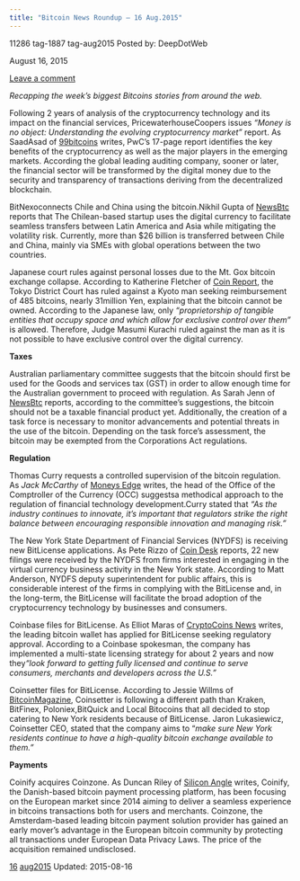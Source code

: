 ```yaml
---
title: "Bitcoin News Roundup – 16 Aug.2015"
---
```


11286  tag-1887 tag-aug2015 
Posted by: DeepDotWeb 

<span>August 16, 2015</span>


<span><a href="/2015/08/16/bitcoin-news-roundup-16-aug-2015/#respond">Leave a comment</a></span>


<p><em>Recapping the week&#8217;s biggest Bitcoins stories from around the web. </em></p>
<p>Following 2 years of analysis of the cryptocurrency technology and its impact on the financial services, PricewaterhouseCoopers issues <em>“Money is no object: Understanding the evolving cryptocurrency market”</em> report. As SaadAsad of <a href="https://99bitcoins.com/pwc-report-cryptocurrencies-carry-groundbreaking-potential/">99bitcoins</a> writes, PwC’s 17-page report identifies the key benefits of the cryptocurrency as well as the major players in the emerging markets. According the global leading auditing company, sooner or later, the financial sector will be transformed by the digital money due to the security and transparency of transactions deriving from the decentralized blockchain.</p>
<p>BitNexoconnects Chile and China using the bitcoin.Nikhil Gupta of <a href="http://www.newsbtc.com/2015/08/14/bitnexo-the-bitcoin-connect-between-china-and-chile/">NewsBtc</a> reports that The Chilean-based startup uses the digital currency to facilitate seamless transfers between Latin America and Asia while mitigating the volatility risk. Currently, more than $26 billion is transferred between Chile and China, mainly via SMEs with global operations between the two countries.</p>
<p>Japanese court rules against personal losses due to the Mt. Gox bitcoin exchange collapse. According to Katherine Fletcher of <a href="https://coinreport.net/japanese-court-denies-compensation-plea-regarding-lost-mt-gox-bitcoins/">Coin Report</a>, the Tokyo District Court has ruled against a Kyoto man seeking reimbursement of 485 bitcoins, nearly 31million Yen, explaining that the bitcoin cannot be owned. According to the Japanese law, only <em>“proprietorship of tangible entities that occupy space and which allow for exclusive control over them”</em> is allowed. Therefore, Judge Masumi Kurachi ruled against the man as it is not possible to have exclusive control over the digital currency.</p>
<p><strong>Taxes</strong></p>
<p>Australian parliamentary committee suggests that the bitcoin should first be used for the Goods and services tax (GST) in order to allow enough time for the Australian government to proceed with regulation. As Sarah Jenn of <a href="http://www.newsbtc.com/2015/08/11/australian-parliamentary-committee-shares-stance-on-bitcoin/">NewsBtc</a> reports, according to the committee’s suggestions, the bitcoin should not be a taxable financial product yet. Additionally, the creation of a task force is necessary to monitor advancements and potential threats in the use of the bitcoin. Depending on the task force’s assessment, the bitcoin may be exempted from the Corporations Act regulations.</p>
<p><strong>Regulation</strong></p>
<p>Thomas Curry requests a controlled supervision of the bitcoin regulation. As <em>Jack McCarthy</em> of <a href="http://www.moneysedge.com/newsimage?id=314">Moneys Edge</a> writes, the head of the Office of the Comptroller of the Currency (OCC) suggestsa methodical approach to the regulation of financial technology development.Curry stated that <em>“</em><em>As the industry continues to innovate, it’s important that regulators strike the right balance between encouraging responsible innovation and managing risk.”</em></p>
<p>The New York State Department of Financial Services (NYDFS) is receiving new BitLicense applications. As Pete Rizzo of <a href="http://www.coindesk.com/nydfs-22-bitlicense-applications/">Coin Desk</a> reports, 22 new filings were received by the NYDFS from firms interested in engaging in the virtual currency business activity in the New York state. According to Matt Anderson, NYDFS deputy superintendent for public affairs, this is considerable interest of the firms in complying with the BitLicense and, in the long-term, the BitLicense will facilitate the broad adoption of the cryptocurrency technology by businesses and consumers.</p>
<p>Coinbase files for BitLicense. As Elliot Maras of <a href="https://www.cryptocoinsnews.com/coinbase-applied-new-york-bitlicense/">CryptoCoins News</a> writes, the leading bitcoin wallet has applied for BitLicense seeking regulatory approval. According to a Coinbase spokesman, the company has implemented a multi-state licensing strategy for about 2 years and now they<em>“look forward to getting fully licensed and continue to serve consumers, merchants and developers across the U.S.”</em></p>
<p>Coinsetter files for BitLicense. According to Jessie Willms of <a href="https://bitcoinmagazine.com/21555/coinsetter-exchange-applies-bitlicense-plans-stay-new-york/">BitcoinMagazine</a>, Coinsetter is following a different path than Kraken, BitFinex, Poloniex,BitQuick and Local Bitocoins that all decided to stop catering to New York residents because of BitLicense. Jaron Lukasiewicz, Coinsetter CEO, stated that the company aims to “<em>make sure New York residents continue to have a high-quality bitcoin exchange available to them.”</em></p>
<p><strong>Payments</strong></p>
<p>Coinify acquires Coinzone. As Duncan Riley of <a href="http://siliconangle.com/blog/2015/08/13/bitcoin-merchant-services-provider-coinify-picks-up-competitor-coinzone-in-psp-play/">Silicon Angle</a> writes, Coinify, the Danish-based bitcoin payment processing platform, has been focusing on the European market since 2014 aiming to deliver a seamless experience in bitcoins transactions both for users and merchants. Coinzone, the Amsterdam-based leading bitcoin payment solution provider has gained an early mover’s advantage in the European bitcoin community by protecting all transactions under European Data Privacy Laws. The price of the acquisition remained undisclosed.</p>
</div>
<a href="/tag/16/" rel="tag">16</a> <a href="/tag/aug2015/" rel="tag">aug2015</a>  </span> 
Updated: 2015-08-16